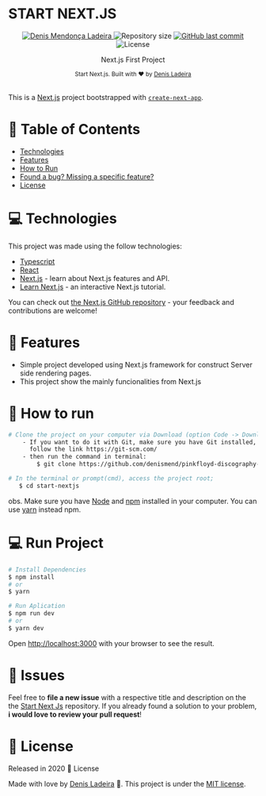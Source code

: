 # START NEXT.JS

<p align="center">
   <a href="https://linkedin.com/in/denis-ladeira-814365115/">
      <img alt="Denis Mendonça Ladeira" src="https://img.shields.io/badge/-DenisLadeira-gray?style=flat&logo=Linkedin&logoColor=white" />
   </a>
  <img alt="Repository size" src="https://img.shields.io/github/repo-size/denismend/start-nextjs?color=gray">

  <a href="https://github.com/denismend/start-nextjs/commits/dev_v1">
    <img alt="GitHub last commit" src="https://img.shields.io/github/last-commit/denismend/start-nextjs?color=gray">
  </a>

  <img alt="License" src="https://img.shields.io/badge/license-MIT-gray">
</p>

<p align="center">
  Next.js First Project
</p>

<div align="center">
  <sub>Start Next.js. Built with ❤︎ by
    <a href="https://github.com/denismend">Denis Ladeira</a>
  </sub>
</div>
<br/>



This is a [Next.js](https://nextjs.org/) project bootstrapped with [`create-next-app`](https://github.com/vercel/next.js/tree/canary/packages/create-next-app).

# :pushpin: Table of Contents

* [Technologies](#computer-technologies)
* [Features](#rocket-features)
* [How to Run](#construction_worker-how-to-run)
* [Found a bug? Missing a specific feature?](#bug-issues)
* [License](#closed_book-license)

# :computer: Technologies
This project was made using the follow technologies:

* [Typescript](https://www.typescriptlang.org/)
* [React](https://reactjs.org/)
* [Next.js](https://nextjs.org/docs) - learn about Next.js features and API.
* [Learn Next.js](https://nextjs.org/learn) - an interactive Next.js tutorial.

You can check out [the Next.js GitHub repository](https://github.com/vercel/next.js/) - your feedback and contributions are welcome!

# :rocket: Features

* Simple project developed using Next.js framework for construct Server side rendering pages.
* This project show the mainly funcionalities from Next.js

# :construction_worker: How to run
```bash
# Clone the project on your computer via Download (option Code -> Download ZIP)
    - If you want to do it with Git, make sure you have Git installed,
      follow the link https://git-scm.com/
    - then run the command in terminal:
        $ git clone https://github.com/denismend/pinkfloyd-discography-reactjs.git

# In the terminal or prompt(cmd), access the project root;
   $ cd start-nextjs
```

obs. Make sure you have [Node](https://nodejs.org/en/) and [npm](https://nodejs.org/en/) 
installed in your computer. You can use [yarn](https://yarnpkg.com) instead npm.

# :computer: Run Project
```bash
# Install Dependencies
$ npm install
# or
$ yarn

# Run Aplication
$ npm run dev
# or
$ yarn dev
```
Open [http://localhost:3000](http://localhost:3000) with your browser to see the result.

# :bug: Issues

Feel free to **file a new issue** with a respective title and description on the the [Start Next Js](https://github.com/denismend/start-nextjs/issues) repository. If you already found a solution to your problem, **i would love to review your pull request**!

# :closed_book: License

Released in 2020 :closed_book: License

Made with love by [Denis Ladeira](https://github.com/denismend) 🚀.
This project is under the [MIT license](./LICENSE).

